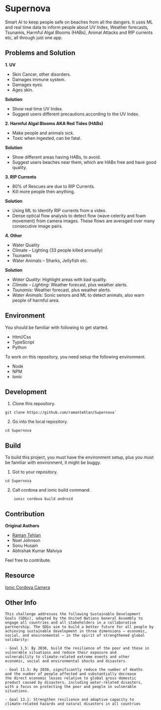 # Supernova 

Smart AI to keep people safe on beaches from all the dangers. It uses ML and real time data to inform people about UV Index, Weather forecasts, Tsunamis, Harmful Algal Blooms (HABs), Animal Attacks and RIP currents etc, all through just one app.

## Problems and Solution

**1. UV**

- Skin Cancer, other disorders.
- Damages immune system.
- Damages eyes.
- Ages skin.

**Solution**

- Show real time UV Index.
- Suggest users different precautions according to the UV Index.

**2. Harmful Algal Blooms AKA Red Tides (HABs)**

- Make people and animals sick.
- Toxic when ingested, can be fatal.

**Solution**

- Show different areas having HABs, to avoid.
- Suggest users beaches near them, which are HABs free and have good quality.


**3. RIP Currents**

- 80% of Rescues are due to RIP Currents.
- Kill more people then anything.

**Solution**

- Using ML to Identify RIP currents from a video.
- Dense optical flow analysis to detect flow (wave celerity and foam movement) from camera images. These flows are averaged over  many consecutive image pairs. 

**4. Other**

- Water Quality
- Climate – Lighting (33 people killed annually)
- Tsunamis
- Water Animals – Sharks, Jellyfish etc.

**Solution**

- *Water Quality:* Highlight areas with bad quality.
- *Climate – Lighting:* Weather forecast, plus weather alerts.
- *Tsunamis:* Weather forecast, plus weather alerts.
- *Water Animals:* Sonic senors and ML to detect animals, also warn people of harmful area. 

## Environment

You should be familiar with following to get started.

- Html/Css
- TypeScript
- Python

To work on this repository, you need setup the following environment. 

- Node
- NPM 
- Ionic 

## Development

1. Clone this repository.

```console
git clone https://github.com/ramantehlan/Supernova`
```

2. Go into the local repository.

```console 
cd Supernova
```

## Build

To build this project, you must have the environment setup, plus you must be familiar with environment, it might be buggy.

1. Got to your repository.

```console
cd Supernova
``` 

2. Call cordova and ionic build command. 

```console
	ionic cordova build android
```

## Contribution

**Original Authors**

- [Raman Tehlan](https://ramantehlan.github.io/)
- Noel Johnson
- Sonu Husain
- Abhishak Kumar Malviya

Feel free to contribute.

## Resource 

[Ionic Cordova Camera](https://ionicframework.com/docs/native/camera/)

## Other Info

```
This challenge addresses the following Sustainable Development
Goals (SDGs), adopted by the United Nations General Assembly to
engage all countries and all stakeholders in a collaborative
partnership. The SDGs aim to build a better future for all people by
achieving sustainable development in three dimensions – economic,
social, and environmental – in the spirit of strengthened global
solidarity:

- Goal 1.5: By 2030, build the resilience of the poor and those in
vulnerable situations and reduce their exposure and
vulnerability to climate-related extreme events and other
economic, social and environmental shocks and disasters.

- Goal 11.5: By 2030, significantly reduce the number of deaths
and the number of people affected and substantially decrease
the direct economic losses relative to global gross domestic
product caused by disasters, including water-related disasters,
with a focus on protecting the poor and people in vulnerable
situations.

- Goal 13.1: Strengthen resilience and adaptive capacity to
climate-related hazards and natural disasters in all countries
```
